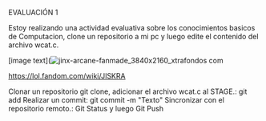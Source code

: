 
EVALUACIÓN 1

Estoy realizando una actividad evaluativa sobre los conocimientos basicos de Computacion, clone un repositorio a mi pc y luego edite el contenido del archivo wcat.c.


[image text](![jinx-arcane-fanmade_3840x2160_xtrafondos com](https://user-images.githubusercontent.com/84602314/185657505-47336212-9641-41b8-b242-0b8acbfd19cc.jpg)

https://lol.fandom.com/wiki/JISKRA

Clonar un repositorio git clone, adicionar el archivo wcat.c al STAGE.: git add Realizar un commit: git commit -m "Texto" Sincronizar con el repositorio remoto.: Git Status y luego Git Push
